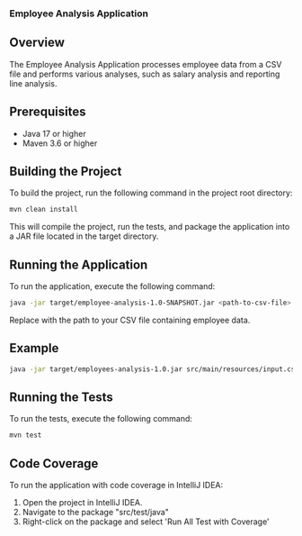 ### Employee Analysis Application

## Overview

The Employee Analysis Application processes employee data from a CSV file and performs various analyses, such as salary
analysis and reporting line analysis.

## Prerequisites

- Java 17 or higher
- Maven 3.6 or higher

## Building the Project

To build the project, run the following command in the project root directory:

```sh
mvn clean install
```

This will compile the project, run the tests, and package the application into a JAR file located in the target
directory.

## Running the Application

To run the application, execute the following command:

```sh
java -jar target/employee-analysis-1.0-SNAPSHOT.jar <path-to-csv-file>
```

Replace <path-to-csv-file> with the path to your CSV file containing employee data.

## Example

```sh
java -jar target/employees-analysis-1.0.jar src/main/resources/input.csv
```

## Running the Tests

To run the tests, execute the following command:

```sh
mvn test
```

## Code Coverage

To run the application with code coverage in IntelliJ IDEA:  

1. Open the project in IntelliJ IDEA.
2. Navigate to the package "src/test/java"
3. Right-click on the package and select 'Run All Test with Coverage'
